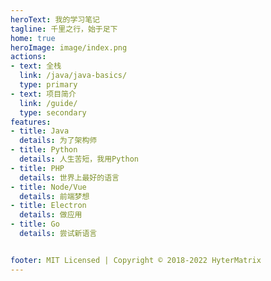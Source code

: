 ```yaml
---
heroText: 我的学习笔记
tagline: 千里之行，始于足下
home: true
heroImage: image/index.png
actions:
- text: 全栈
  link: /java/java-basics/
  type: primary
- text: 项目简介
  link: /guide/
  type: secondary
features:
- title: Java
  details: 为了架构师
- title: Python
  details: 人生苦短，我用Python
- title: PHP
  details: 世界上最好的语言
- title: Node/Vue
  details: 前端梦想
- title: Electron
  details: 做应用
- title: Go
  details: 尝试新语言


footer: MIT Licensed | Copyright © 2018-2022 HyterMatrix
---
```

